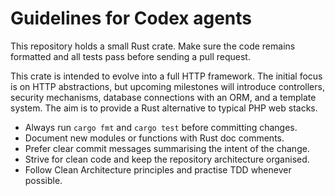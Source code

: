 # Guidelines for Codex agents

This repository holds a small Rust crate. Make sure the code remains
formatted and all tests pass before sending a pull request.

This crate is intended to evolve into a full HTTP framework. The initial focus
is on HTTP abstractions, but upcoming milestones will introduce controllers,
security mechanisms, database connections with an ORM, and a template system.
The aim is to provide a Rust alternative to typical PHP web stacks.

* Always run `cargo fmt` and `cargo test` before committing changes.
* Document new modules or functions with Rust doc comments.
* Prefer clear commit messages summarising the intent of the change.
* Strive for clean code and keep the repository architecture organised.
* Follow Clean Architecture principles and practise TDD whenever possible.
